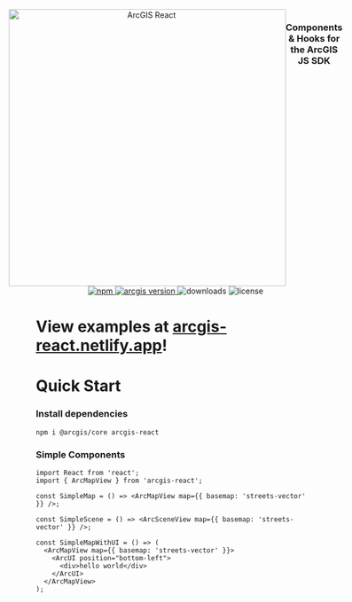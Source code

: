 <div align='center' style="display: flex; justify-content: center">
<picture>
   <source media="(prefers-color-scheme: dark)" srcset="https://user-images.githubusercontent.com/50883428/230233939-5498486a-fb92-45aa-82b1-673d4d01ec51.png">
   <img alt="ArcGIS React" width="500px" src="https://user-images.githubusercontent.com/50883428/230234038-36fea231-5e84-43f3-8a69-6b0b685e53f5.png" />
</picture>
<h3>Components & Hooks for the ArcGIS JS SDK</h3>
</div>

<div align="center">
  <a href="https://www.npmjs.com/package/arcgis-react">
    <img src="https://img.shields.io/npm/v/arcgis-react" alt="npm">
  </a>
  <a href="https://www.npmjs.com/package/@arcgis/core">
    <img src="https://img.shields.io/badge/dynamic/json?color=blue&label=@arcgis/core&query=$.peerDependencies['@arcgis/core']&url=https://raw.githubusercontent.com/am-maneaters/arcgis-react/main/packages/arcgis-react/package.json" alt="arcgis version">
  </a>
  <img src="https://img.shields.io/npm/dt/arcgis-react" alt="downloads">
  <img src="https://img.shields.io/npm/l/arcgis-react" alt="license">
</div>

# View examples at [arcgis-react.netlify.app](https://arcgis-react.netlify.app)!

# Quick Start

### Install dependencies

```
npm i @arcgis/core arcgis-react
```


### Simple Components

```tsx
import React from 'react';
import { ArcMapView } from 'arcgis-react';

const SimpleMap = () => <ArcMapView map={{ basemap: 'streets-vector' }} />;

const SimpleScene = () => <ArcSceneView map={{ basemap: 'streets-vector' }} />;

const SimpleMapWithUI = () => (
  <ArcMapView map={{ basemap: 'streets-vector' }}>
    <ArcUI position="bottom-left">
      <div>hello world</div>
    </ArcUI>
  </ArcMapView>
);

```

